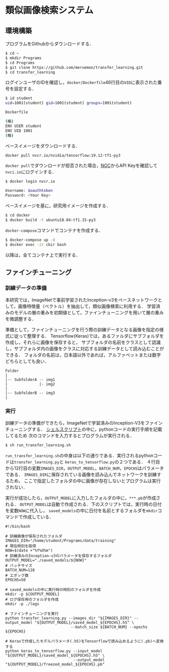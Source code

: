 # 類似画像検索システム

## 環境構築

プログラムをGithubからダウンロードする．

```bash
$ cd ~
$ mkdir Programs
$ cd Programs
$ git clone https://github.com/meruemon/transfer_learning.git
$ cd transfer_learning
```

ログインユーザのIDを確認し，`docker/Dockerfile`46行目の`UID`に表示された番号を設定する．

```bash
$ id student
uid=1001(student) gid=1001(student) groups=1001(student)

Dockerfile

(略)
ENV USER student
ENV UID 1001
(略)
```

ベースイメージをダウンロードする．

```bash
docker pull nvcr.io/nvidia/tensorflow:19.12-tf1-py3
```

`docker pull`でダウンロードが拒否された場合，[NGC](https://ngc.nvidia.com/signin)からAPI Keyを確認して`nvci.io`にログインする．

```bash
$ docker login nvcr.io

Username: $oauthtoken
Password: <Your Key>
```

ベースイメージを基に，研究用イメージを作成する．

```bash
$ cd docker
$ docker build -t ubuntu18.04:tf1.15-py3
```

`docker-compose`コマンドでコンテナを作成する．

```bash
$ docker-compose up -d
$ docker exec -it cbir bash
```

以降は，全てコンテナ上で実行する．

## ファインチューニング

### 訓練データの準備

本研究では，ImageNetで事前学習されたInception-v3をベースネットワークとして，画像特徴量（ベクトル）を抽出して，類似画像検索に利用する．
学習済みのモデルの層の重みを初期値として，ファインチューニングを用いて層の重みを微調整する．

準備として，ファインチューニングを行う際の訓練データとなる画像を指定の様式に従って整理する．
Tensorflow(Keras)では，あるファルダにサブフォルダを作成し，それらに画像を保存すると，
サブフォルダの名前をクラスとして認識し，サブフォルダ内の画像をクラスに対応する訓練データとして読み込むことができる．
フォルダの名前は，日本語以外であれば，アルファベットまたは数字どちらとしても良い．

```
Folder
|
|-- SubfolderA -- img1
|              |- img2
|             
|-- SubfolderB -- img3
| 
```


### 実行

訓練データの準備ができたら，ImageNetで学習済みのInception-V3をファインチューニングする．
[シェルスクリプト](https://qiita.com/zayarwinttun/items/0dae4cb66d8f4bd2a337)の中に，pythonコードの実行手順を記載してるため
次のコマンドを入力するとプログラムが実行される．

```bash
$ sh run_transfer_learning.sh
```

`run_transfer_learning.sh`の中身は以下の通りである．実行されるpythonコードは`transfer_learning.py`と
`keras_to_tensorflow.py`の２つである．
４行目から12行目の変数`IMAGES_DIR`，`OUTPUT_MODEL`，`BATCH_NUM`，`EPOCHS`はパラメータである．
`IMAGES_DIR`に保存されている画像を読み込んでネットワークを訓練するため，
ここで指定したフォルダの中に画像が存在しないとプログラムは実行されない．

実行が成功したら，`OUTPUT_MODEL`に入力したフォルダの中に，`***.pb`が作成される．
`OUTPUT_MODEL`は自動で作成される．下のスクリプトでは，実行時の日付を変数`NOW`に代入し，
`saved_models`の中に日付を名前とするフォルダを`mkdir`コマンドで作成している．

```shell
#!/bin/bash

# 訓練画像が保存されたフォルダ
IMAGES_DIR="/home/student/Programs/data/training"
# 現在時刻を取得
NOW=$(date +"%Y%d%m")
# 訓練済みのInception-v3のパラメータを保存するフォルダ
OUTPUT_MODEL="./saved_models/${NOW}"
# バッチサイズ
BATCH_NUM=128
# エポック数
EPOCHS=50

# saved_modelsの中に実行時の時刻のフォルダを作成
mkdir -p ${OUTPUT_MODEL}
# ログ保存用のフォルダを作成
mkdir -p ./logs

# ファインチューニングを実行
python transfer_learning.py --images_dir "${IMAGES_DIR}" --output_model "${OUTPUT_MODEL}/saved_model_${EPOCHS}.h5" \
                             --batch_size ${BATCH_NUM} --epochs ${EPOCHS}

# Kerasで作成したモデルパラメータ(.h5)をTensorflowで読み込めるように(.pb)へ変換する
python keras_to_tensorflow.py --input_model "${OUTPUT_MODEL}/saved_model_${EPOCHS}.h5" \
                              --output_model "${OUTPUT_MODEL}/freezed_model_${EPOCHS}.pb"
```

